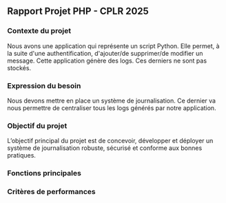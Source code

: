 ## Rapport Projet PHP - CPLR 2025

### Contexte du projet

Nous avons une application qui représente un script Python.
Elle permet, à la suite d'une authentification, d'ajouter/de supprimer/de modifier un message.
Cette application génère des logs. Ces derniers ne sont pas stockés.

### Expression du besoin

Nous devons mettre en place un système de journalisation.
Ce dernier va nous permettre de centraliser tous les logs générés par notre application.

### Objectif du projet

L’objectif principal du projet est de concevoir, développer et déployer un système de journalisation robuste, sécurisé et conforme aux bonnes pratiques.

### Fonctions principales 

### Critères de performances
